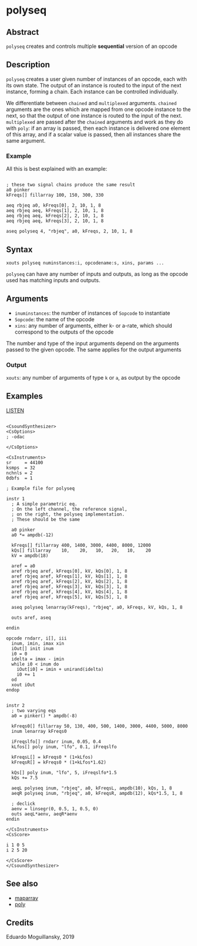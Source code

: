 # polyseq

## Abstract

`polyseq` creates and controls multiple **sequential** version of an opcode

## Description

`polyseq` creates a user given number of instances of an opcode, each with its own state.
The output of an instance is routed to the input of the next instance, forming a chain.
Each instance can be controlled individually.

We differentiate between `chained` and `multiplexed` arguments. `chained` arguments are
the ones which are mapped from one opcode instance to the next, so that the output of 
one instance is routed to the input of the next. `multiplexed` are passed after the 
`chained` arguments and work as they do with `poly`: if an array is passed, then each 
instance is delivered one element of this array, and if a scalar value is passed, then 
all instances share the same argument.

### Example

All this is best explained with an example:

```csound

; these two signal chains produce the same result
a0 pinker
kFreqs[] fillarray 100, 150, 300, 330

aeq rbjeq a0, kFreqs[0], 2, 10, 1, 8
aeq rbjeq aeq, kFreqs[1], 2, 10, 1, 8
aeq rbjeq aeq, kFreqs[2], 2, 10, 1, 8
aeq rbjeq aeq, kFreqs[3], 2, 10, 1, 8

aseq polyseq 4, "rbjeq", a0, kFreqs, 2, 10, 1, 8
```

## Syntax

    xouts polyseq numinstances:i, opcodename:s, xins, params ...
    
`polyseq` can have any number of inputs and outputs, as long as the opcode
used has matching inputs and outputs.     

## Arguments

* `inuminstances`: the number of instances of `Sopcode` to instantiate
* `Sopcode`: the name of the opcode
* `xins`: any number of arguments, either k- or a-rate, which should correspond
          to the outputs of the opcode

The number and type of the input arguments depend on the arguments passed to the 
given opcode. The same applies for the output arguments

### Output

`xouts`: any number of arguments of type `k` or `a`, as output by the opcode


## Examples

[LISTEN](https://raw.githubusercontent.com/gesellkammer/csound-plugins/master/src/poly/examples/polyseq.mp3)

```csound 

<CsoundSynthesizer>
<CsOptions>
; -odac           

</CsOptions>

<CsInstruments>
sr     = 44100
ksmps  = 32
nchnls = 2
0dbfs  = 1

; Example file for polyseq

instr 1
  ; A simple parametric eq.
  ; On the left channel, the reference signal,
  ; on the right, the polyseq implementation.
  ; These should be the same

  a0 pinker
  a0 *= ampdb(-12)
  
  kFreqs[] fillarray 400, 1400, 3000, 4400, 8000, 12000
  kQs[] fillarray    10,    20,   10,   20,   10,    20
  kV = ampdb(18)
  
  aref = a0
  aref rbjeq aref, kFreqs[0], kV, kQs[0], 1, 8
  aref rbjeq aref, kFreqs[1], kV, kQs[1], 1, 8
  aref rbjeq aref, kFreqs[2], kV, kQs[2], 1, 8
  aref rbjeq aref, kFreqs[3], kV, kQs[3], 1, 8
  aref rbjeq aref, kFreqs[4], kV, kQs[4], 1, 8
  aref rbjeq aref, kFreqs[5], kV, kQs[5], 1, 8

  aseq polyseq lenarray(kFreqs), "rbjeq", a0, kFreqs, kV, kQs, 1, 8

  outs aref, aseq
  
endin

opcode rndarr, i[], iii
  inum, imin, imax xin 
  iOut[] init inum 
  i0 = 0
  idelta = imax - imin
  while i0 < inum do 
    iOut[i0] = imin + unirand(idelta)
    i0 += 1
  od 
  xout iOut
endop


instr 2
  ; two varying eqs
  a0 = pinker() * ampdb(-8)

  kFreqs0[] fillarray 50, 130, 400, 500, 1400, 3000, 4400, 5000, 8000
  inum lenarray kFreqs0

  iFreqslfo[] rndarr inum, 0.05, 0.4
  kLfos[] poly inum, "lfo", 0.1, iFreqslfo

  kFreqsL[] = kFreqs0 * (1+kLfos)
  kFreqsR[] = kFreqs0 * (1+kLfos*1.62)

  kQs[] poly inum, "lfo", 5, iFreqslfo*1.5
  kQs += 7.5

  aeqL polyseq inum, "rbjeq", a0, kFreqsL, ampdb(10), kQs, 1, 8
  aeqR polyseq inum, "rbjeq", a0, kFreqsR, ampdb(12), kQs*1.5, 1, 8

  ; declick
  aenv = linsegr(0, 0.5, 1, 0.5, 0)
  outs aeqL*aenv, aeqR*aenv
endin
      
</CsInstruments>
<CsScore>

i 1 0 5
i 2 5 20

</CsScore>
</CsoundSynthesizer>

```

## See also

* [maparray](http://www.csounds.com/manual/html/maparray.html)
* [poly](poly.md)

## Credits

Eduardo Moguillansky, 2019
